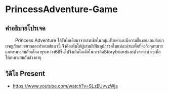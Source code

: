 # PrincessAdventure-Game

## คำอธิบายโปรเจค
&nbsp;&nbsp;&nbsp;&nbsp;&nbsp;&nbsp;&nbsp;&nbsp;Princess Adventure ได้รับไอเดียมาจากสมาชิกในกลุ่มปรึกษาและมีความชื่นชอบเกมส์แนวผจญภัยเลยอยากลองทำเกมส์แนวนี้ จึงคิดเพิ่มให้ผู้เล่นฝ่าฟันอุปสรรคในแต่ละด่านเพื่อที่จะถึงจุดหมายและเหมาะสมกับเด็กอายุระหว่าง6ปีขึ้นไปจึงเกิดไอเดียในการคิดStoryboardและตัวละครต่างๆเพื่อให้เหมาะสมกับช่วงอายุ

## วิดิโอ Present
- https://www.youtube.com/watch?v=SLzEUvvzWjs

